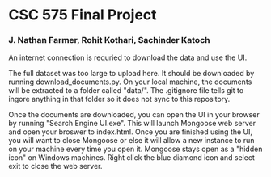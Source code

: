 # CSC 575 Final Project

### J. Nathan Farmer, Rohit Kothari, Sachinder Katoch

An internet connection is requried to download the data and use the UI.

The full dataset was too large to upload here. It should be downloaded by running download_documents.py. On your local machine, the documents will be extracted to a folder called "data/". The .gitignore file tells git to ingore anything in that folder so it does not sync to this repository.

Once the documents are downloaded, you can open the UI in your browser by running "Search Engine UI.exe". This will launch Mongoose web server and open your broswer to index.html. Once you are finished using the UI, you will want to close Mongoose or else it will allow a new instance to run on your machine every time you open it. Mongoose stays open as a "hidden icon" on Windows machines. Right click the blue diamond icon and select exit to close the web server.